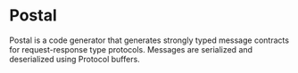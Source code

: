 # Postal
Postal is a code generator that generates strongly typed message contracts for request-response type protocols. Messages are serialized and deserialized using Protocol buffers.
